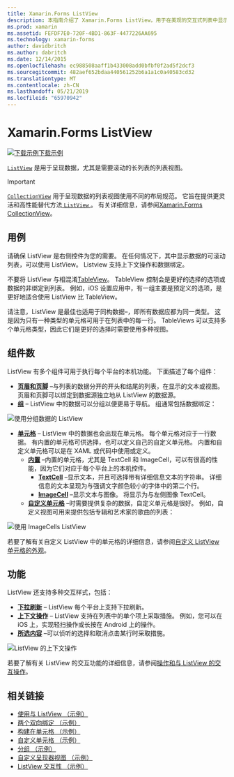 ```yaml
---
title: Xamarin.Forms ListView
description: 本指南介绍了 Xamarin.Forms ListView，用于在美观的交互式列表中显示数据。
ms.prod: xamarin
ms.assetid: FEFDF7E0-720F-4BD1-863F-4477226AA695
ms.technology: xamarin-forms
author: davidbritch
ms.author: dabritch
ms.date: 12/14/2015
ms.openlocfilehash: ec988508aaff1b433008add0bfbf0f2ad5f2dcf3
ms.sourcegitcommit: 482aef652bdaa440561252b6a1a1c0a40583cd32
ms.translationtype: MT
ms.contentlocale: zh-CN
ms.lasthandoff: 05/21/2019
ms.locfileid: "65970942"
---
```

# <a name="xamarinforms-listview"></a>Xamarin.Forms ListView

[![下载示例](~/media/shared/download.png)下载示例](https://developer.xamarin.com/samples/WorkingWithListview)

[`ListView`](xref:Xamarin.Forms.ListView) 是用于呈现数据，尤其是需要滚动的长列表的列表视图。

> [!IMPORTANT]
> [`CollectionView`](xref:Xamarin.Forms.CollectionView) 用于呈现数据的列表视图使用不同的布局规范。 它旨在提供更灵活和高性能替代方法[ `ListView` ](xref:Xamarin.Forms.ListView)。 有关详细信息，请参阅[Xamarin.Forms CollectionView](~/xamarin-forms/user-interface/collectionview/index.md)。

## <a name="use-cases"></a>用例

请确保 ListView 是右侧控件为您的需要。 在任何情况下，其中显示数据的可滚动列表，可以使用 ListView。 Listview 支持上下文操作和数据绑定。

不要将 ListView 与相混淆[TableView](~/xamarin-forms/user-interface/tableview.md)。 TableView 控制会是更好的选择的选项或数据的非绑定到列表。 例如，iOS 设置应用中，有一组主要是预定义的选项，是更好地适合使用 ListView 比 TableView。

请注意，ListView 是最佳也适用于同构数据&ndash;，即所有数据应都为同一类型。 这是因为只有一种类型的单元格可用于在列表中的每一行。 TableViews 可以支持多个单元格类型，因此它们是更好的选择时需要使用多种视图。

## <a name="components"></a>组件数
ListView 有多个组件可用于执行每个平台的本机功能。 下面描述了每个组件：

- **[页眉和页脚](customizing-list-appearance.md#Headers_and_Footers)** &ndash;与列表的数据分开的开头和结尾的列表，在显示的文本或视图。 页眉和页脚可以绑定到数据源独立地从 ListView 的数据源。
- **[组](customizing-list-appearance.md#Grouping)** &ndash; ListView 中的数据可以分组以便更易于导航。 组通常包括数据绑定：

![](images/grouping-depth.png "使用分组数据的 ListView")

- **[单元格](customizing-cell-appearance.md)** &ndash; ListView 中的数据也会出现在单元格。 每个单元格对应于一行数据。 有内置的单元格可供选择，也可以定义自己的自定义单元格。 内置和自定义单元格可以是在 XAML 或代码中使用或定义。
  - **[内置](customizing-cell-appearance.md#Built_in_Cells)** &ndash;内置的单元格，尤其是 TextCell 和 ImageCell，可以有很高的性能，因为它们对应于每个平台上的本机控件。
       - **[TextCell](customizing-cell-appearance.md#TextCell)**  &ndash;显示文本，并且可选择带有详细信息文本的字符串。 详细信息的文本呈现为与强调文字颜色较小的字体中的第二个行。
       - **[ImageCell](customizing-cell-appearance.md#ImageCell)**  &ndash;显示文本与图像。 将显示为与左侧图像 TextCell。
  - **[自定义单元格](customizing-cell-appearance.md#customcells)** &ndash;时需要提供复杂的数据，自定义单元格是很好。 例如，自定义视图可用来提供包括专辑和艺术家的歌曲的列表：

![](images/image-cell-default.png "使用 ImageCells ListView")

若要了解有关自定义 ListView 中的单元格的详细信息，请参阅[自定义 ListView 单元格的外观](customizing-cell-appearance.md)。

## <a name="functionality"></a>功能
ListView 还支持多种交互样式，包括：

- **[下拉刷新](interactivity.md#Pull_to_Refresh)** &ndash; ListView 每个平台上支持下拉刷新。
- **[上下文操作](interactivity.md#Context_Actions)** &ndash; ListView 支持在列表中的单个项上采取措施。 例如，您可以在 iOS 上，实现轻扫操作或长按在 Android 上的操作。
- **[所选内容](interactivity.md#selectiontaps)** &ndash;可以侦听的选择和取消点击某行时采取措施。

![](images/context-default.png "ListView 的上下文操作")

若要了解有关 ListView 的交互功能的详细信息，请参阅[操作和与 ListView 的交互操作](interactivity.md)。

## <a name="related-links"></a>相关链接

- [使用与 ListView （示例）](https://developer.xamarin.com/samples/WorkingWithListview)
- [两个双向绑定 （示例）](https://developer.xamarin.com/samples/xamarin-forms/UserInterface/ListView/SwitchEntryTwoBinding)
- [构建在单元格 （示例）](https://developer.xamarin.com/samples/xamarin-forms/UserInterface/ListView/BuiltInCells)
- [自定义单元格 （示例）](https://developer.xamarin.com/samples/xamarin-forms/UserInterface/ListView/CustomCells)
- [分组 （示例）](https://developer.xamarin.com/samples/xamarin-forms/UserInterface/ListView/Grouping)
- [自定义呈现器视图 （示例）](https://developer.xamarin.com/samples/xamarin-forms/UserInterface/ListView/WorkingWithListviewNative)
- [ListView 交互性 （示例）](https://developer.xamarin.com/samples/xamarin-forms/UserInterface/ListView/interactivity)
